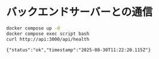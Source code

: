 
# バックエンドサーバーとの通信

```sh
docker compose up -d
docker compose exec script bash
curl http://api:3000/api/health
```

```
{"status":"ok","timestamp":"2025-08-30T11:22:20.115Z"}
```
